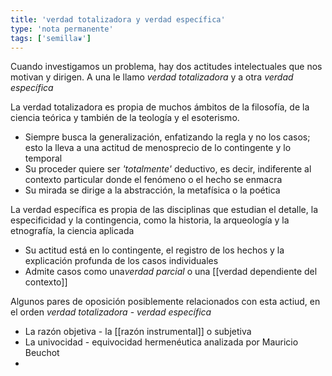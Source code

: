 ```yaml
---
title: 'verdad totalizadora y verdad específica'
type: 'nota permanente'
tags: ['semilla❦']
---
```


Cuando investigamos un problema, hay dos actitudes intelectuales que nos motivan y dirigen. A una le llamo *verdad totalizadora* y a otra *verdad específica*

La verdad totalizadora es propia de muchos ámbitos de la filosofía, de la ciencia teórica y también de la teología y el esoterismo.

- Siempre busca la generalización, enfatizando la regla y no los casos; esto la lleva a una actitud de menosprecio de lo contingente y lo temporal
- Su proceder quiere ser *'totalmente'* deductivo, es decir, indiferente al contexto particular donde el fenómeno o el hecho se enmacra
- Su mirada se dirige a la abstracción, la metafísica o la poética

La verdad específica es propia de las disciplinas que estudian el detalle, la especificidad y la contingencia, como la historia, la arqueología y la etnografía, la ciencia aplicada

- Su actitud está en lo contingente, el registro de los hechos y la explicación profunda de los casos individuales
- Admite casos como una*verdad parcial* o una [[verdad dependiente del contexto]]

Algunos pares de oposición posiblemente relacionados con esta actiud, en el orden *verdad totalizadora* - *verdad específica*

- La razón objetiva - la [[razón instrumental]] o subjetiva
- La univocidad - equivocidad hermenéutica analizada por Mauricio Beuchot
- 
